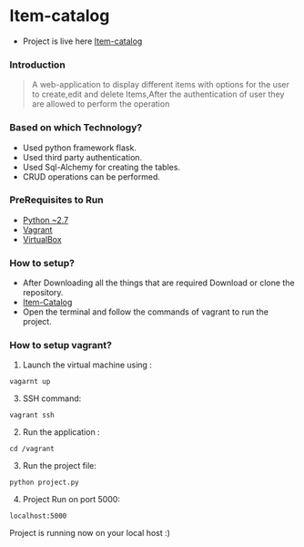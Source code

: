 # Item-catalog
* Project is live here [Item-catalog](http://ec2-13-126-69-17.ap-south-1.compute.amazonaws.com)
### Introduction
> A web-application to display different items with options for the user to create,edit and delete Items,After the authentication of user they are allowed to perform the operation 
### Based on which Technology?
 * Used python framework flask.
 * Used third party authentication.
 * Used Sql-Alchemy for creating the tables.
 * CRUD operations can be performed.
### PreRequisites to Run
* [Python ~2.7](https://www.python.org/)
* [Vagrant](https://www.vagrantup.com/)
* [VirtualBox](https://www.virtualbox.org/)
### How to setup?
* After Downloading all the things that are required Download or clone the repository.
* [Item-Catalog](https://github.com/kunal121/Item-catalog)
* Open the terminal and follow the commands of vagrant to run the project.
### How to setup vagrant?
1. Launch the virtual machine using :
```
vagarnt up 
```
3. SSH command:
```
vagrant ssh
```
2. Run the application :
```
cd /vagrant
```
3. Run the project file:
```
python project.py
```
4. Project Run on port 5000:
```
localhost:5000
```
Project is running now on your local host :)
